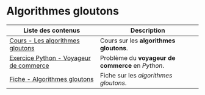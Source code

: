 # Algorithmes gloutons

| Liste des contenus                           | Description                         |
| -------------------------------------------- | ----------------------------------- |
| [Cours - Les algorithmes gloutons](cours.md) | Cours sur les **algorithmes gloutons**. |
| [Exercice Python - Voyageur de commerce](voyageur_commerce.md) | Problème du **voyageur de commerce** en *Python*. |
| [Fiche - Algorithmes gloutons](src/gloutons_eleve.odt) | Fiche sur les *algorithmes gloutons*. |